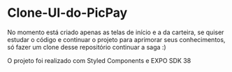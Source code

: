 # Clone-UI-do-PicPay

No momento está criado apenas as telas de início e a da carteira, se quiser estudar o código e continuar o projeto para aprimorar seus conhecimentos, só fazer um clone desse repositório continuar a saga :)

O projeto foi realizado com Styled Components e EXPO SDK 38
